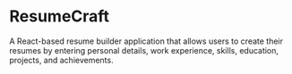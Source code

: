 # ResumeCraft
A React-based resume builder application that allows users to create their resumes by entering personal details, work experience, skills, education, projects, and achievements.
